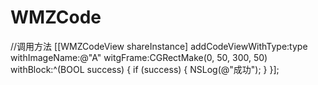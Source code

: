 # WMZCode
//调用方法
[[WMZCodeView shareInstance] addCodeViewWithType:type withImageName:@"A" witgFrame:CGRectMake(0, 50, 300, 50)  withBlock:^(BOOL success) {
        if (success) {
            NSLog(@"成功");
        }
  }];
